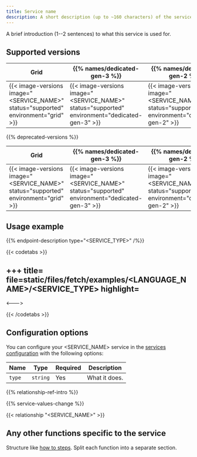 ```yaml
---
title: Service name
description: A short description (up to ~160 characters) of the service that should make sense out of context (like on a listing page).
---
```


<!-- 
When to use
  For all available services: https://docs.platform.sh/add-services.html

How to use
  1. Copy this template into /src/docs/add-services/.
  2. Rename it to match the title.
  3. Replace the following content with your own.
  4. Replace all instances of "<SERVICE_NAME>" in the examples with the service's name.
-->

A brief introduction (1--2 sentences) to what this service is used for.

## Supported versions

| Grid | {{% names/dedicated-gen-3 %}} | {{% names/dedicated-gen-2 %}} |
|------|-------------------------------|------------------------------ |
|  {{< image-versions image="<SERVICE_NAME>" status="supported" environment="grid" >}} | {{< image-versions image="<SERVICE_NAME>" status="supported" environment="dedicated-gen-3" >}} | {{< image-versions image="<SERVICE_NAME>" status="supported" environment="dedicated-gen-2" >}} |

<!-- If there are any deprecated versions. -->
{{% deprecated-versions %}}

| Grid | {{% names/dedicated-gen-3 %}} | {{% names/dedicated-gen-2 %}} |
|------|-------------------------------|------------------------------ |
|  {{< image-versions image="<SERVICE_NAME>" status="supported" environment="grid" >}} | {{< image-versions image="<SERVICE_NAME>" status="supported" environment="dedicated-gen-3" >}} | {{< image-versions image="<SERVICE_NAME>" status="supported" environment="dedicated-gen-2" >}} |

## Usage example

<!--
  Include the general template for usage examples.
  Replace `<SERVICE_TYPE>` with the type.

  If the service allows multiple endpoints, also include following parameter:
  sectionLink="#<SECTION_ON_PAGE_WITH_DESCRIPTION>" multipleText="<NOUN_THAT_CAN_BE_MULTIPLE"
  Example for MariaDB:
  sectionLink="#multiple-databases" multipleText="databases" 

  If the service doesn't have examples of usage in an app taken from https://examples.docs.platform.sh/
  include the following parameter:
  noApp=true
-->
{{% endpoint-description type="<SERVICE_TYPE>" /%}}

{{< codetabs >}}

+++
title=<LANGUAGE>
file=static/files/fetch/examples/<LANGUAGE_NAME>/<SERVICE_TYPE>
highlight=<LANGUAGE>
---

<--->
<!-- Repeat above for more languages -->
{{< /codetabs >}}

<!-- If the service has options in the `configuration` key -->
## Configuration options

You can configure your <SERVICE_NAME> service in the [services configuration](#1-configure-the-service) with the following options:

| Name   | Type     | Required | Description   |
|--------|----------|----------|---------------|
| `type` | `string` | Yes      | What it does. |

<!-- An introduction to the relationship reference -->
{{% relationship-ref-intro %}}

<!-- A generic reminder to use the variable and not hard code things -->
{{% service-values-change %}}

<!-- A yaml file taken from https://examples.docs.platform.sh/ that contains all the properties people need to access/use the service. -->
{{< relationship "<SERVICE_NAME>" >}}

## Any other functions specific to the service

Structure like [how to steps](./how-to.md#1-do-this-step-first).
Split each function into a separate section.
